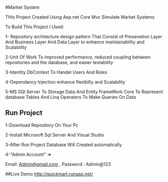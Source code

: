 
#Market System

THis Project Created Using Asp.net Core Mvc Simulate Market Systems

To Build This Project I Used:

1- Repository architecture design pattern That Consist of Presenation Layer And Business Layer And Data Layer to enhance maintainability and Scalability

2-Unit Of Work To improved performance, reduced coupling between repositories and the database, and easier testability

3-Identity DbContext To Handel Users And Roles

4-Dependancy Injection enhance flexibilty and Scalability

5-MS SQl Server To Storage Data And Entity FrameWork Core To Represent database Tables And Linq Operators To Make Queries On Data 



## Run Project
1-Download Repository On Your Pc 

2-Install Microsoft Sql Server And Visual Studio

3-After Run Project Database Will Created automatically

4-"Admin Account" =>

Email: Admin@gmail.com ,
Password : Admin@123

##Live Demo
http://quickmart.runasp.net/
